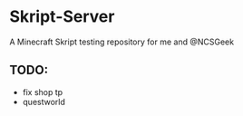 # Skript-Server
A Minecraft Skript testing repository for me and @NCSGeek

## TODO:
- fix shop tp
- questworld

